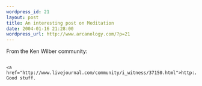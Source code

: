 ```yaml
--- 
wordpress_id: 21
layout: post
title: An interesting post on Meditation
date: 2004-01-16 21:28:00
wordpress_url: http://www.arcanology.com/?p=21
---
```

From the Ken Wilber community: 
                                                                                                                                                                                                                                                                                                                                                      
                                                                                                                                                                                                                                                                                                                                                      <a href="http://www.livejournal.com/community/i_witness/37150.html">http://www.livejournal.com/community/i_witness/37150.html</a>. Good stuff.